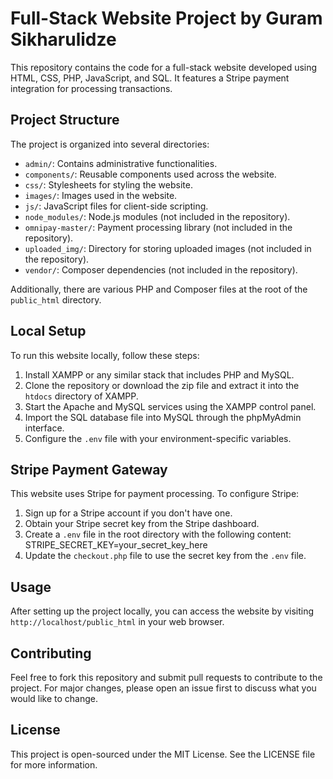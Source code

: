 # Full-Stack Website Project by Guram Sikharulidze

This repository contains the code for a full-stack website developed using HTML, CSS, PHP, JavaScript, and SQL. It features a Stripe payment integration for processing transactions.

## Project Structure

The project is organized into several directories:

- `admin/`: Contains administrative functionalities.
- `components/`: Reusable components used across the website.
- `css/`: Stylesheets for styling the website.
- `images/`: Images used in the website.
- `js/`: JavaScript files for client-side scripting.
- `node_modules/`: Node.js modules (not included in the repository).
- `omnipay-master/`: Payment processing library (not included in the repository).
- `uploaded_img/`: Directory for storing uploaded images (not included in the repository).
- `vendor/`: Composer dependencies (not included in the repository).

Additionally, there are various PHP and Composer files at the root of the `public_html` directory.

## Local Setup

To run this website locally, follow these steps:

1. Install XAMPP or any similar stack that includes PHP and MySQL.
2. Clone the repository or download the zip file and extract it into the `htdocs` directory of XAMPP.
3. Start the Apache and MySQL services using the XAMPP control panel.
4. Import the SQL database file into MySQL through the phpMyAdmin interface.
5. Configure the `.env` file with your environment-specific variables.

## Stripe Payment Gateway

This website uses Stripe for payment processing. To configure Stripe:

1. Sign up for a Stripe account if you don't have one.
2. Obtain your Stripe secret key from the Stripe dashboard.
3. Create a `.env` file in the root directory with the following content: STRIPE_SECRET_KEY=your_secret_key_here
4. Update the `checkout.php` file to use the secret key from the `.env` file.

## Usage

After setting up the project locally, you can access the website by visiting `http://localhost/public_html` in your web browser.

## Contributing

Feel free to fork this repository and submit pull requests to contribute to the project. For major changes, please open an issue first to discuss what you would like to change.

## License

This project is open-sourced under the MIT License. See the LICENSE file for more information.

